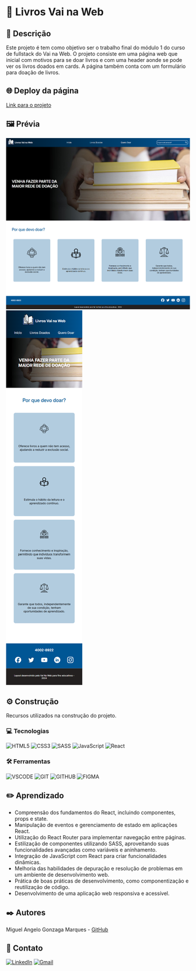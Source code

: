 # 📖 Livros Vai na Web

## 📜 Descrição
Este projeto é tem como objetivo ser o trabalho final do módulo 1 do curso de fullstack do Vai na Web. O projeto consiste em uma página web que inicial com motivos para se doar livros e com uma header aonde se pode ver os livros doados em cards. A página também conta com um formulário para doação de livros.

## 🌐 Deploy da página
[Link para o projeto](https://livros-vai-na-web-git-main-apenasangelo-team.vercel.app/)

## 🖼️ Prévia
![Prévia do Projeto em computadores](./src/assets/preview-widescreen.png)
![Prévia do Projeto em dispositivos móveis](./src/assets/preview-mobile.png)

## ⚙️ Construção

Recursos utilizados na construção do projeto.

### 💻 Tecnologias

![HTML5](https://img.shields.io/badge/html5-%23E34F26.svg?style=for-the-badge&logo=html5&logoColor=white)
![CSS3](https://img.shields.io/badge/css3-%231572B6.svg?style=for-the-badge&logo=css3&logoColor=white)
![SASS](https://img.shields.io/badge/SASS-hotpink.svg?style=for-the-badge&logo=SASS&logoColor=white)
![JavaScript](https://img.shields.io/badge/JavaScript-F7DF1E?style=for-the-badge&logo=javascript&logoColor=black)
![React](https://img.shields.io/badge/React-20232A?style=for-the-badge&logo=react&logoColor=61DAFB)

### 🛠️ Ferramentas

![VSCODE](https://img.shields.io/badge/VSCode-0078d7.svg?style=for-the-badge&logo=visual-studio-code&logoColor=white)
![GIT](https://img.shields.io/static/v1?label=&message=GIT&color=%23F05032&style=for-the-badge&logo=git&logoColor=whitesmoke)
![GITHUB](https://img.shields.io/static/v1?label=&message=GITHUB&color=%23181717&style=for-the-badge&logo=github&logoColor=whitesmoke)
![FIGMA](https://img.shields.io/static/v1?label=&message=FIGMA&color=%23552d84&style=for-the-badge&logo=figma&logoColor=whitesmoke)

## ✏️ Aprendizado

- Compreensão dos fundamentos do React, incluindo componentes, props e state.
- Manipulação de eventos e gerenciamento de estado em aplicações React.
- Utilização do React Router para implementar navegação entre páginas.
- Estilização de componentes utilizando SASS, aproveitando suas funcionalidades avançadas como variáveis e aninhamento.
- Integração de JavaScript com React para criar funcionalidades dinâmicas.
- Melhoria das habilidades de depuração e resolução de problemas em um ambiente de desenvolvimento web.
- Prática de boas práticas de desenvolvimento, como componentização e reutilização de código.
- Desenvolvimento de uma aplicação web responsiva e acessível.

## ✒️ Autores

Miguel Angelo Gonzaga Marques - [GitHub](https://github.com/ApenasAngelo)

## 📨 Contato

[![LinkedIn](https://img.shields.io/badge/linkedin-%230077B5.svg?style=for-the-badge&logo=linkedin&logoColor=white)](https://www.linkedin.com/in/miguelangelogonzaga/)
[![Gmail](https://img.shields.io/badge/Gmail-D14836?style=for-the-badge&logo=gmail&logoColor=white)](mailto:mangelogm28@gmail.com)